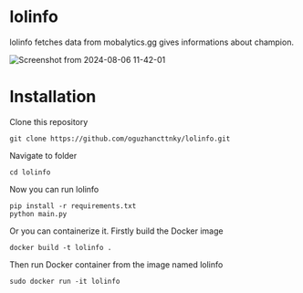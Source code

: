 # lolinfo

lolinfo fetches data from mobalytics.gg gives informations about champion.

![Screenshot from 2024-08-06 11-42-01](https://github.com/user-attachments/assets/1b50757c-5d17-43aa-9fb8-2543f31ac1ab)


# Installation

Clone this repository
```
git clone https://github.com/oguzhancttnky/lolinfo.git
```
Navigate to folder
```
cd lolinfo
```
Now you can run lolinfo
```
pip install -r requirements.txt
python main.py
```
Or you can containerize it.
Firstly build the Docker image
```
docker build -t lolinfo .
```
Then run Docker container from the image named lolinfo 
```
sudo docker run -it lolinfo
```
